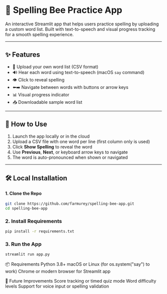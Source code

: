 # 🐝 Spelling Bee Practice App

An interactive Streamlit app that helps users practice spelling by uploading a custom word list. Built with text-to-speech and visual progress tracking for a smooth spelling experience.

---

## ✨ Features

- 📁 Upload your own word list (CSV format)
- 🔊 Hear each word using text-to-speech (macOS `say` command)
- 👁️ Click to reveal spelling
- ⬅️➡️ Navigate between words with buttons or arrow keys
- 📊 Visual progress indicator
- 📥 Downloadable sample word list

---

## 📂 How to Use

1. Launch the app locally or in the cloud
2. Upload a CSV file with one word per line (first column only is used)
3. Click **Show Spelling** to reveal the word
4. Use **Previous**, **Next**, or keyboard arrow keys to navigate
5. The word is auto-pronounced when shown or navigated

---

## 🛠 Local Installation

#### 1. Clone the Repo

```bash
git clone https://github.com/farmurey/spelling-bee-app.git
cd spelling-bee-app
```
### 2. Install Requirements

```bash
pip install -r requirements.txt
```

### 3. Run the App

```bash
streamlit run app.py
```
📦 Requirements
Python 3.8+
macOS or Linux (for os.system("say") to work)
Chrome or modern browser for Streamlit app

🧠 Future Improvements
Score tracking or timed quiz mode
Word difficulty levels
Support for voice input or spelling validation
